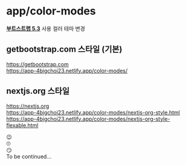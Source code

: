 # app/color-modes

[**부트스트랩 5.3**](https://getbootstrap.com/docs/5.3/customize/color/) 사용 컬러 테마 변경  

## getbootstrap.com 스타일 (기본)  

https://getbootstrap.com  
https://app-4bigchoi23.netlify.app/color-modes/  

## nextjs.org 스타일  

https://nextjs.org  
https://app-4bigchoi23.netlify.app/color-modes/nextjs-org-style.html  
https://app-4bigchoi23.netlify.app/color-modes/nextjs-org-style-flexable.html  



😉  
🙄  
😏  
To be continued...

